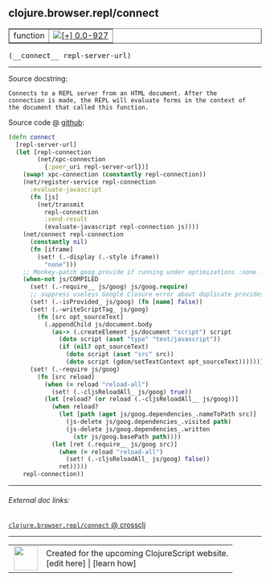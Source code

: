 ## clojure.browser.repl/connect



 <table border="1">
<tr>
<td>function</td>
<td><a href="https://github.com/cljsinfo/cljs-api-docs/tree/0.0-927"><img valign="middle" alt="[+] 0.0-927" title="Added in 0.0-927" src="https://img.shields.io/badge/+-0.0--927-lightgrey.svg"></a> </td>
</tr>
</table>


 <samp>
(__connect__ repl-server-url)<br>
</samp>

---





Source docstring:

```
Connects to a REPL server from an HTML document. After the
connection is made, the REPL will evaluate forms in the context of
the document that called this function.
```


Source code @ [github](https://github.com/clojure/clojurescript/blob/r3053/src/cljs/clojure/browser/repl.cljs#L110-L158):

```clj
(defn connect
  [repl-server-url]
  (let [repl-connection
        (net/xpc-connection
          {:peer_uri repl-server-url})]
    (swap! xpc-connection (constantly repl-connection))
    (net/register-service repl-connection
      :evaluate-javascript
      (fn [js]
        (net/transmit
          repl-connection
          :send-result
          (evaluate-javascript repl-connection js))))
    (net/connect repl-connection
      (constantly nil)
      (fn [iframe]
        (set! (.-display (.-style iframe))
          "none")))
    ;; Monkey-patch goog.provide if running under optimizations :none - David
    (when-not js/COMPILED
      (set! (.-require__ js/goog) js/goog.require)
      ;; suppress useless Google Closure error about duplicate provides
      (set! (.-isProvided_ js/goog) (fn [name] false))
      (set! (.-writeScriptTag_ js/goog)
        (fn [src opt_sourceText]
          (.appendChild js/document.body
            (as-> (.createElement js/document "script") script
              (doto script (aset "type" "text/javascript"))
              (if (nil? opt_sourceText)
                (doto script (aset "src" src))
                (doto script (gdom/setTextContext opt_sourceText)))))))
      (set! (.-require js/goog)
        (fn [src reload]
          (when (= reload "reload-all")
            (set! (.-cljsReloadAll_ js/goog) true))
          (let [reload? (or reload (.-cljsReloadAll__ js/goog))]
            (when reload?
              (let [path (aget js/goog.dependencies_.nameToPath src)]
                (js-delete js/goog.dependencies_.visited path)
                (js-delete js/goog.dependencies_.written
                  (str js/goog.basePath path))))
            (let [ret (.require__ js/goog src)]
              (when (= reload "reload-all")
                (set! (.-cljsReloadAll_ js/goog) false))
              ret)))))
    repl-connection))
```

<!--
Repo - tag - source tree - lines:

 <pre>
clojurescript @ r3053
└── src
    └── cljs
        └── clojure
            └── browser
                └── <ins>[repl.cljs:110-158](https://github.com/clojure/clojurescript/blob/r3053/src/cljs/clojure/browser/repl.cljs#L110-L158)</ins>
</pre>

-->

---



###### External doc links:

[`clojure.browser.repl/connect` @ crossclj](http://crossclj.info/fun/clojure.browser.repl.cljs/connect.html)<br>

---

 <table>
<tr><td>
<img valign="middle" align="right" width="48px" src="http://i.imgur.com/Hi20huC.png">
</td><td>
Created for the upcoming ClojureScript website.<br>
[edit here] | [learn how]
</td></tr></table>

[edit here]:https://github.com/cljsinfo/cljs-api-docs/blob/master/cljsdoc/clojure.browser.repl/connect.cljsdoc
[learn how]:https://github.com/cljsinfo/cljs-api-docs/wiki/cljsdoc-files

<!--

This information was too distracting to show to readers, but I'll leave it
commented here since it is helpful to:

- pretty-print the data used to generate this document
- and show how to retrieve that data



The API data for this symbol:

```clj
{:ns "clojure.browser.repl",
 :name "connect",
 :signature ["[repl-server-url]"],
 :history [["+" "0.0-927"]],
 :type "function",
 :full-name-encode "clojure.browser.repl/connect",
 :source {:code "(defn connect\n  [repl-server-url]\n  (let [repl-connection\n        (net/xpc-connection\n          {:peer_uri repl-server-url})]\n    (swap! xpc-connection (constantly repl-connection))\n    (net/register-service repl-connection\n      :evaluate-javascript\n      (fn [js]\n        (net/transmit\n          repl-connection\n          :send-result\n          (evaluate-javascript repl-connection js))))\n    (net/connect repl-connection\n      (constantly nil)\n      (fn [iframe]\n        (set! (.-display (.-style iframe))\n          \"none\")))\n    ;; Monkey-patch goog.provide if running under optimizations :none - David\n    (when-not js/COMPILED\n      (set! (.-require__ js/goog) js/goog.require)\n      ;; suppress useless Google Closure error about duplicate provides\n      (set! (.-isProvided_ js/goog) (fn [name] false))\n      (set! (.-writeScriptTag_ js/goog)\n        (fn [src opt_sourceText]\n          (.appendChild js/document.body\n            (as-> (.createElement js/document \"script\") script\n              (doto script (aset \"type\" \"text/javascript\"))\n              (if (nil? opt_sourceText)\n                (doto script (aset \"src\" src))\n                (doto script (gdom/setTextContext opt_sourceText)))))))\n      (set! (.-require js/goog)\n        (fn [src reload]\n          (when (= reload \"reload-all\")\n            (set! (.-cljsReloadAll_ js/goog) true))\n          (let [reload? (or reload (.-cljsReloadAll__ js/goog))]\n            (when reload?\n              (let [path (aget js/goog.dependencies_.nameToPath src)]\n                (js-delete js/goog.dependencies_.visited path)\n                (js-delete js/goog.dependencies_.written\n                  (str js/goog.basePath path))))\n            (let [ret (.require__ js/goog src)]\n              (when (= reload \"reload-all\")\n                (set! (.-cljsReloadAll_ js/goog) false))\n              ret)))))\n    repl-connection))",
          :title "Source code",
          :repo "clojurescript",
          :tag "r3053",
          :filename "src/cljs/clojure/browser/repl.cljs",
          :lines [110 158]},
 :full-name "clojure.browser.repl/connect",
 :docstring "Connects to a REPL server from an HTML document. After the\nconnection is made, the REPL will evaluate forms in the context of\nthe document that called this function."}

```

Retrieve the API data for this symbol:

```clj
;; from Clojure REPL
(require '[clojure.edn :as edn])
(-> (slurp "https://raw.githubusercontent.com/cljsinfo/cljs-api-docs/catalog/cljs-api.edn")
    (edn/read-string)
    (get-in [:symbols "clojure.browser.repl/connect"]))
```

-->
